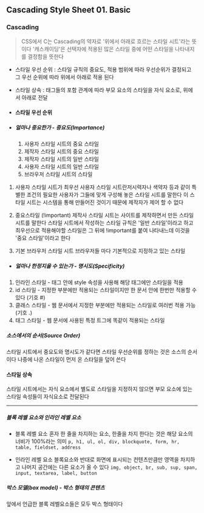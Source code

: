 ## Cascading Style Sheet 01. Basic

### Cascading
>CSS에서 C는 Cascading의 약자로 '위에서 아래로 흐르는 스타일 시트'라는 뜻이다
>'캐스캐이딩'은 선택자에 적용된 많은 스타일 중에 어떤 스타일을 나타내지를 결정함을 뜻한다

 - 스타일 우선 순위 : 스타일 규칙의 중요도, 적용 범위에 따라 우선순위가 결정되고 그 우선 순위에 따라 위에서 아래로 적용 된다
 - 스타일 상속 : 태그들의 포함 관계에 따라 부모 요소의 스타일을 자식 요소로, 위에서 아래로 전달


- #### 스타일 우선 순위

 - ##### 얼마나 중요한가 - 중요도(Importance)

	1. 사용자 스타일 시트의 중요 스타일
	2. 제작자 스타일 시트의 중요 스타일
	3. 제작자 스타일 시트의 일반 스타일
	4. 사용자 스타일 시트의 일반 스타일
	5. 브라우저 스타일 시트의 스타일

1) 사용자 스타일 시트가 최우선
사용자 스타일 시트란저시력자나 색약자 등과 같이 특별한 조건의 필요한 사용자가 그들에 맞게 구성해 놓은 스타일 시트를 말한다
이 스타일 시트는 시스템을 통해 만들어진 것이기 때문에 제작자가 제어 할 수 없다

2) 중요스타일 (!important)
제작사 스타일 시트는 사이트를 제작하면서 만든 스타일 시트를 말한다
스타일 시트에서 작성하는 스타일 규칙은 '일반 스타일'이라고 하고 최우선으로 적용해야할 스타일은 그 뒤에 !important를 붙여 나타내느데 이것을 '중요 스타일'이라고 한다

3) 기본 브라우저 스타일 시트
브라우저들 마다 기본적으로 지정하고 있는 스타일

 - ##### 얼마나 한정지을 수 있는가 - 명시도(Specificity)

1) 인라인 스타일 - 태그 안에 style 속성을 사용해 해당 태그에만 스타일을 적용
2) id 스타일 - 지정한 부분에만 적용되는 스타일이지만 한 문서 안에 한번만 적용할 수 있다 (기호 #)
3) 클래스 스타일 - 웹 문서에서 지정한 부분에만 적용되는 스타일로 여러번 적용 가능 (기호 .)
4) 태그 스타일 - 웹 문서에 사용된 특정 트그에 똑같이 적용되는 스타일

##### 소스에서의 순서(Source Order)
스타일 시트에서 중요도와 명시도가 같다면 스타일 우선순위를 정하는 것은 소스의 순서이다
나중에 나온 스타일이 먼저 온 스타일을 덮어 쓴다

#### 스타일 상속
스타일 시트에서는 자식 요소에서 별도로 스타일을 지정하지 않으면 부모 요소에 있는 스타일 속성들이
자식요소로 전달된다

_ _ _


##### 블록 레벨 요소와 인라인 레벨 요소

- 블록 레벨 요소
  혼자 한 줄을 차지하는 요소, 한줄을 차지 한다는 것은 해당 요소의 너비가 100%라는 의미
  `p, h1, ul, ol, div, blockquote, form, hr, table, fieldset, address`
  
- 인라인 레벨 요소
  블록요소와 반대로 화면에 표시되는 컨텐츠만큼만 영역을 차지하고 나머지 공간에는 다른 요소가 올 수 있다
  `img, object, br, sub, sup, span, input, textarea, label, button`
  
##### 박스 모델(box model) - 박스 형태의 콘텐츠

앞에서 언급한 블록 레벨요소들은 모두 박스 형태이다

  
  
  
  









